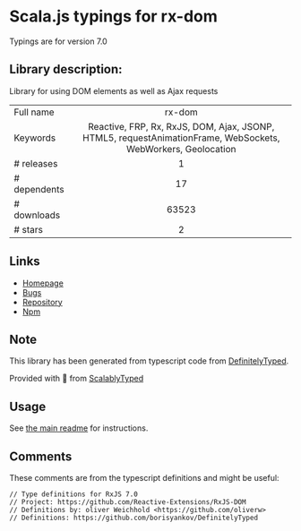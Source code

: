 
# Scala.js typings for rx-dom

Typings are for version 7.0

## Library description:
Library for using DOM elements as well as Ajax requests

|                    |                 |
| ------------------ | :-------------: |
| Full name          | rx-dom |
| Keywords           | Reactive, FRP, Rx, RxJS, DOM, Ajax, JSONP, HTML5, requestAnimationFrame, WebSockets, WebWorkers, Geolocation |
| # releases         | 1 |
| # dependents       | 17 |
| # downloads        | 63523 |
| # stars            | 2 |

## Links
- [Homepage](https://github.com/Reactive-Extensions/RxJS-DOM)
- [Bugs](https://github.com/Reactive-Extensions/RxJS-DOM/issues)
- [Repository](https://github.com/Reactive-Extensions/RxJS-DOM)
- [Npm](https://www.npmjs.com/package/rx-dom)
    


## Note
This library has been generated from typescript code from [DefinitelyTyped](https://definitelytyped.org).

Provided with :purple_heart: from [ScalablyTyped](https://github.com/oyvindberg/ScalablyTyped)

## Usage
See [the main readme](../../readme.md) for instructions.

## Comments

These comments are from the typescript definitions and might be useful:
```
// Type definitions for RxJS 7.0
// Project: https://github.com/Reactive-Extensions/RxJS-DOM
// Definitions by: oliver Weichhold <https://github.com/oliverw>
// Definitions: https://github.com/borisyankov/DefinitelyTyped

```

